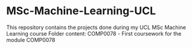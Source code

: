 # MSc-Machine-Learning-UCL
This repository contains the projects done during my UCL MSc Machine Learning course
Folder content:
СОМР0078 - First coursework for the module СОМР0078
